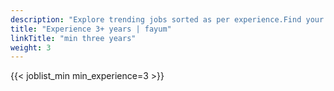 ```yaml
---
description: "Explore trending jobs sorted as per experience.Find your next career opportunity on Fayum"
title: "Experience 3+ years | fayum"
linkTitle: "min three years"
weight: 3 
---
```




{{< joblist_min min_experience=3 >}}
